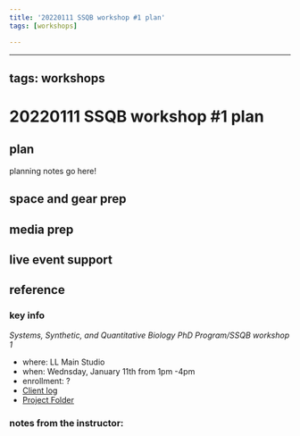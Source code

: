 ```yaml
---
title: '20220111 SSQB workshop #1 plan'
tags: [workshops]

---
```


---
tags: workshops
---
# 20220111 SSQB workshop #1 plan

## plan
planning notes go here!
## space and gear prep
## media prep
## live event support
## reference
### key info
*Systems, Synthetic, and Quantitative Biology PhD Program/SSQB workshop 1*
* where: LL Main Studio
* when: Wednsday, January 11th from 1pm -4pm
* enrollment: ? 
* [Client log](https://docs.google.com/document/d/18Zz4bqDIdvfFD85mCrsjAuIUJ_P8KrSpbmmPCczyPEU/edit#heading=h.n2leil7wfflg)
* [Project Folder](https://drive.google.com/drive/folders/1lngQLHbU70kmpbj-fwBjTuo-1zvZIMaE)

### notes from the instructor:
